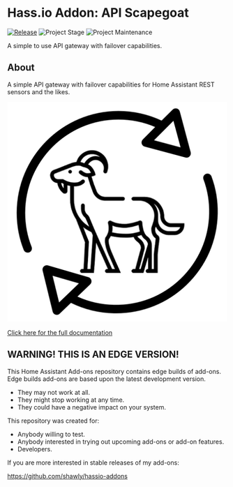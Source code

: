 # Hass.io Addon: API Scapegoat

[![Release][release-shield]][release] ![Project Stage][project-stage-shield] ![Project Maintenance][maintenance-shield]

A simple to use API gateway with failover capabilities.

## About

A simple API gateway with failover capabilities for Home Assistant REST
sensors and the likes.

![banner][banner]

[Click here for the full documentation][docs]

## WARNING! THIS IS AN EDGE VERSION!

This Home Assistant Add-ons repository contains edge builds of add-ons. Edge builds
add-ons are based upon the latest development version.

- They may not work at all.
- They might stop working at any time.
- They could have a negative impact on your system.

This repository was created for:

- Anybody willing to test.
- Anybody interested in trying out upcoming add-ons or add-on features.
- Developers.

If you are more interested in stable releases of my add-ons:

<https://github.com/shawly/hassio-addons>

[docs]: https://github.com/shawly/hassio-api-scapegoat/blob/d01b656/README.md
[maintenance-shield]: https://img.shields.io/maintenance/yes/2020.svg
[project-stage-shield]: https://img.shields.io/badge/project%20stage-experimental-yellow.svg
[release-shield]: https://img.shields.io/badge/version-d01b656-blue.svg
[release]: https://github.com/shawly/hassio-api-scapegoat/tree/d01b656
[banner]: https://raw.githubusercontent.com/shawly/hassio-addons-dev/master/apiscapegoat/logo.png